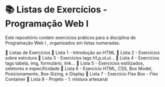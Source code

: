 <h1>📚 Listas de Exercícios - Programação Web I</h1>
<p>Este repositório contém exercícios práticos para a disciplina de Programação Web I , organizados em listas numeradas.</p>

📂 Listas de Exercícios
📜 Lista 1 - Introdução ao HTML
📜 Lista 2 - Exercícios sobre estrutura
📜 Lista 3 - Exercícios tags h1,p,ol,ul...
📜 Lista 4 - Exercícios tags tabela, img, formulário, link...
📜 Lista 5 - Exercícios estilizados, seletores e especificidade
📜 Lista 6 - Exercício HTML, CSS, Box Model, Posicionamento, Box-Sizing, e Display
📜 Lista 7 - Exercício Flex Box - Flex Container
📜 Lista 8 - Projeto - 1: mistura artesanal
